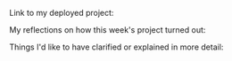 Link to my deployed project:

My reflections on how this week's project turned out:

Things I'd like to have clarified or explained in more detail:
